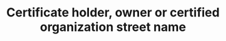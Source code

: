 ---
title: 'Certificate holder, owner or certified organization street name'
field: 'is.certifiedOrganization.streetName'
slug: 'is-certifiedorganization-streetname'
description: 'Full street name and number of an address'
required: False
module: 'Certificate Holder, Owner or Certified organization'
cluster: 'Certification'
policy: 'Free value. Single value only.'
layout: 'home'
---